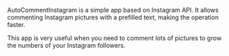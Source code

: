 AutoCommentInstagram is a simple app based on Instagram API. It allows commenting Instagram pictures with a prefilled text, making the operation faster.

This app is very useful when you need to comment lots of pictures to grow the numbers of your Instagram followers.
